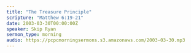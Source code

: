 ```yaml
---
title: "The Treasure Principle"
scripture: "Matthew 6:19-21"
date: 2003-03-30T00:00:00Z
speaker: Skip Ryan
sermon_type: morning
audio: https://pcpcmorningsermons.s3.amazonaws.com/2003-03-30.mp3 
---
```



